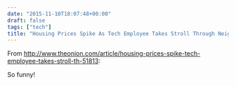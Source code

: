 ```yaml
---
date: "2015-11-10T18:07:48+00:00"
draft: false
tags: ["tech"]
title: "Housing Prices Spike As Tech Employee Takes Stroll Through Neighborhood - The Onion - America's Finest News Source"
---
```

From http://www.theonion.com/article/housing-prices-spike-tech-employee-takes-stroll-th-51813:

So funny!

